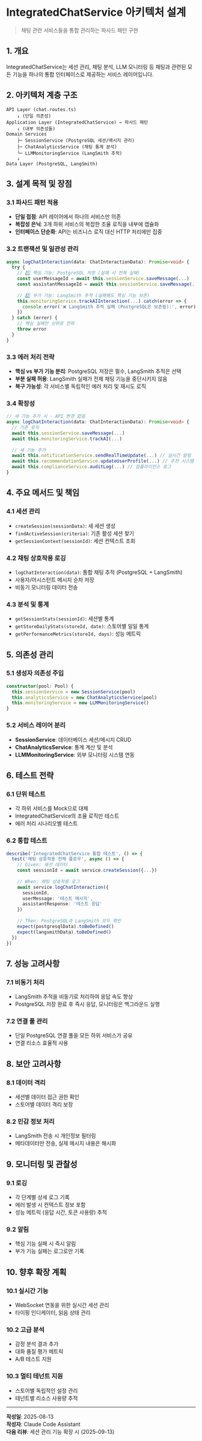 # IntegratedChatService 아키텍처 설계

> 채팅 관련 서비스들을 통합 관리하는 파사드 패턴 구현

## 1. 개요

IntegratedChatService는 세션 관리, 채팅 분석, LLM 모니터링 등 채팅과 관련된 모든 기능을 하나의 통합 인터페이스로 제공하는 서비스 레이어입니다.

## 2. 아키텍처 계층 구조

```
API Layer (chat.routes.ts)
    ↓ (단일 의존성)
Application Layer (IntegratedChatService) ← 파사드 패턴
    ↓ (내부 의존성들)
Domain Services
    ├─ SessionService (PostgreSQL 세션/메시지 관리)
    ├─ ChatAnalyticsService (채팅 통계 분석)  
    └─ LLMMonitoringService (LangSmith 추적)
    ↓
Data Layer (PostgreSQL, LangSmith)
```

## 3. 설계 목적 및 장점

### 3.1 파사드 패턴 적용
- **단일 접점**: API 레이어에서 하나의 서비스만 의존
- **복잡성 은닉**: 3개 하위 서비스의 복잡한 조율 로직을 내부에 캡슐화
- **인터페이스 단순화**: API는 비즈니스 로직 대신 HTTP 처리에만 집중

### 3.2 트랜잭션 및 일관성 관리
```typescript
async logChatInteraction(data: ChatInteractionData): Promise<void> {
  try {
    // 1️⃣ 핵심 기능: PostgreSQL 저장 (실패 시 전체 실패)
    const userMessageId = await this.sessionService.saveMessage(...)
    const assistantMessageId = await this.sessionService.saveMessage(...)
    
    // 2️⃣ 부가 기능: LangSmith 추적 (실패해도 핵심 기능 보존)
    this.monitoringService.trackAIInteraction(...).catch(error => {
      console.error('❌ LangSmith 추적 실패 (PostgreSQL은 보존됨):', error)
    })
  } catch (error) {
    // 핵심 실패만 상위로 전파
    throw error
  }
}
```

### 3.3 에러 처리 전략
- **핵심 vs 부가 기능 분리**: PostgreSQL 저장은 필수, LangSmith 추적은 선택
- **부분 실패 허용**: LangSmith 실패가 전체 채팅 기능을 중단시키지 않음
- **복구 가능성**: 각 서비스별 독립적인 에러 처리 및 재시도 로직

### 3.4 확장성
```typescript
// 새 기능 추가 시 - API 변경 없음
async logChatInteraction(data: ChatInteractionData): Promise<void> {
  // 기존 로직
  await this.sessionService.saveMessage(...)
  await this.monitoringService.trackAI(...)
  
  // 새 기능 추가
  await this.notificationService.sendRealTimeUpdate(...) // 실시간 알림
  await this.recommendationService.updateUserProfile(...) // 추천 시스템
  await this.complianceService.auditLog(...) // 컴플라이언스 로그
}
```

## 4. 주요 메서드 및 책임

### 4.1 세션 관리
- `createSession(sessionData)`: 새 세션 생성
- `findActiveSession(criteria)`: 기존 활성 세션 찾기
- `getSessionContext(sessionId)`: 세션 컨텍스트 조회

### 4.2 채팅 상호작용 로깅
- `logChatInteraction(data)`: 통합 채팅 추적 (PostgreSQL + LangSmith)
- 사용자/어시스턴트 메시지 순차 저장
- 비동기 모니터링 데이터 전송

### 4.3 분석 및 통계
- `getSessionStats(sessionId)`: 세션별 통계
- `getStoreDailyStats(storeId, date)`: 스토어별 일일 통계
- `getPerformanceMetrics(storeId, days)`: 성능 메트릭

## 5. 의존성 관리

### 5.1 생성자 의존성 주입
```typescript
constructor(pool: Pool) {
  this.sessionService = new SessionService(pool)
  this.analyticsService = new ChatAnalyticsService(pool)
  this.monitoringService = new LLMMonitoringService()
}
```

### 5.2 서비스 레이어 분리
- **SessionService**: 데이터베이스 세션/메시지 CRUD
- **ChatAnalyticsService**: 통계 계산 및 분석
- **LLMMonitoringService**: 외부 모니터링 시스템 연동

## 6. 테스트 전략

### 6.1 단위 테스트
- 각 하위 서비스를 Mock으로 대체
- IntegratedChatService의 조율 로직만 테스트
- 에러 처리 시나리오별 테스트

### 6.2 통합 테스트
```typescript
describe('IntegratedChatService 통합 테스트', () => {
  test('채팅 상호작용 전체 플로우', async () => {
    // Given: 세션 데이터
    const sessionId = await service.createSession({...})
    
    // When: 채팅 상호작용 로그
    await service.logChatInteraction({
      sessionId,
      userMessage: '테스트 메시지',
      assistantResponse: '테스트 응답'
    })
    
    // Then: PostgreSQL과 LangSmith 모두 확인
    expect(postgresqlData).toBeDefined()
    expect(langsmithData).toBeDefined()
  })
})
```

## 7. 성능 고려사항

### 7.1 비동기 처리
- LangSmith 추적을 비동기로 처리하여 응답 속도 향상
- PostgreSQL 저장 완료 후 즉시 응답, 모니터링은 백그라운드 실행

### 7.2 연결 풀 관리
- 단일 PostgreSQL 연결 풀을 모든 하위 서비스가 공유
- 연결 리소스 효율적 사용

## 8. 보안 고려사항

### 8.1 데이터 격리
- 세션별 데이터 접근 권한 확인
- 스토어별 데이터 격리 보장

### 8.2 민감 정보 처리
- LangSmith 전송 시 개인정보 필터링
- 메타데이터만 전송, 실제 메시지 내용은 해시화

## 9. 모니터링 및 관찰성

### 9.1 로깅
- 각 단계별 상세 로그 기록
- 에러 발생 시 컨텍스트 정보 포함
- 성능 메트릭 (응답 시간, 토큰 사용량) 추적

### 9.2 알림
- 핵심 기능 실패 시 즉시 알림
- 부가 기능 실패는 로그로만 기록

## 10. 향후 확장 계획

### 10.1 실시간 기능
- WebSocket 연동을 위한 실시간 세션 관리
- 타이핑 인디케이터, 읽음 상태 관리

### 10.2 고급 분석
- 감정 분석 결과 추가
- 대화 품질 평가 메트릭
- A/B 테스트 지원

### 10.3 멀티 테넌트 지원
- 스토어별 독립적인 설정 관리
- 테넌트별 리소스 사용량 추적

---
**작성일**: 2025-08-13  
**작성자**: Claude Code Assistant  
**다음 리뷰**: 세션 관리 기능 확장 시 (2025-09-13)